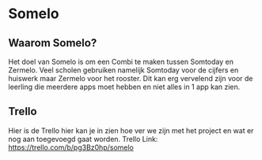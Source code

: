 # Somelo

## Waarom Somelo?
Het doel van Somelo is om een Combi te maken tussen Somtoday en Zermelo. Veel scholen gebruiken namelijk Somtoday voor de cijfers en huiswerk maar Zermelo voor het rooster. Dit kan erg vervelend zijn voor de leerling die meerdere apps moet hebben en niet alles in 1 app kan zien.


## Trello
Hier is de Trello hier kan je in zien hoe ver we zijn met het project en wat er nog aan toegevoegd gaat worden.
Trello Link: https://trello.com/b/pg3Bz0hp/somelo
